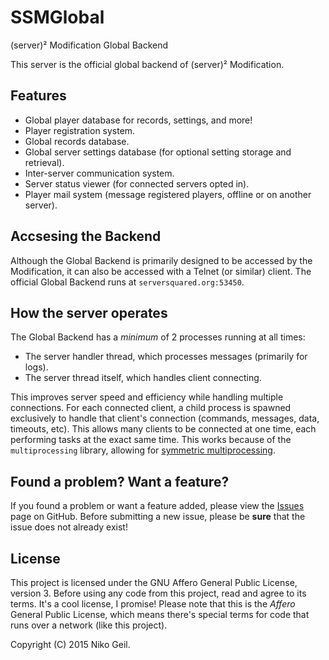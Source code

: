 # SSMGlobal
(server)² Modification Global Backend
  
This server is the official global backend of (server)² Modification.

## Features
* Global player database for records, settings, and more!
* Player registration system.
* Global records database.
* Global server settings database (for optional setting storage and retrieval).
* Inter-server communication system.
* Server status viewer (for connected servers opted in).
* Player mail system (message registered players, offline or on another server).

## Accsesing the Backend
Although the Global Backend is primarily designed to be accessed by the
Modification, it can also be accessed with a Telnet (or similar) client. The
official Global Backend runs at `serversquared.org:53450`.

## How the server operates
The Global Backend has a _minimum_ of 2 processes running at all times:

* The server handler thread, which processes messages (primarily for logs).
* The server thread itself, which handles client connecting.

This improves server speed and efficiency while handling multiple connections.
For each connected client, a child process is spawned exclusively to handle that
client's connection (commands, messages, data, timeouts, etc). This allows many
clients to be connected at one time, each performing tasks at the exact same
time. This works because of the `multiprocessing` library, allowing for
[symmetric multiprocessing](https://en.wikipedia.org/wiki/Symmetric_multiprocessing "Wikipedia article on SMP").

## Found a problem? Want a feature?
If you found a problem or want a feature added, please view the [Issues](https://github.com/serversquared/SSMGlobal/issues)
page on GitHub. Before submitting a new issue, please be **sure** that the issue
does not already exist!

## License
This project is licensed under the GNU Affero General Public License, version 3.
Before using any code from this project, read and agree to its terms. It's a
cool license, I promise! Please note that this is the _Affero_ General Public
License, which means there's special terms for code that runs over a
network (like this project).
  
Copyright (C) 2015 Niko Geil.
